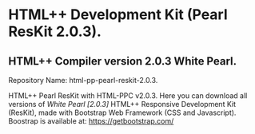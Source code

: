 # HTML++ Development Kit (Pearl ResKit 2.0.3). 
## HTML++ Compiler version 2.0.3 White Pearl. 

Repository Name: html-pp-pearl-reskit-2.0.3. 
  
HTML++ Pearl ResKit with HTML-PPC v2.0.3. 
Here you can download all versions of *White Pearl [2.0.3]* HTML++ Responsive Development Kit (ResKit),
made with Bootstrap Web Framework (CSS and Javascript). Boostrap is available at: https://getbootstrap.com/
